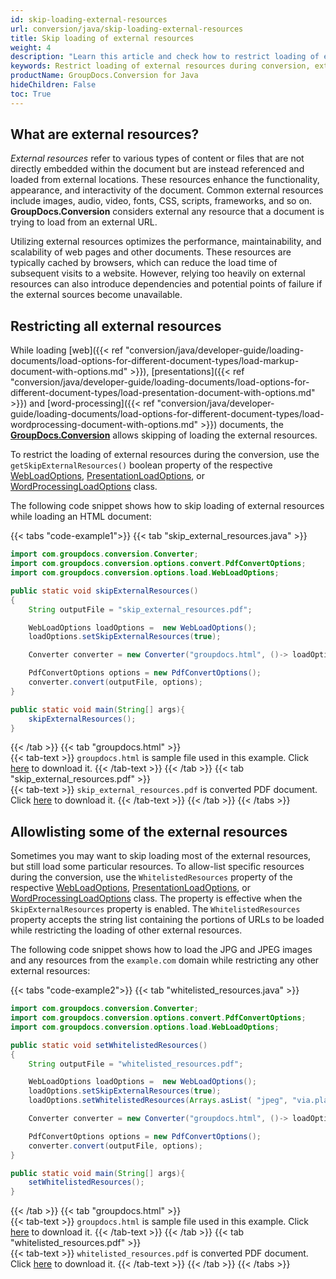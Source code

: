 ```yaml
---
id: skip-loading-external-resources
url: conversion/java/skip-loading-external-resources
title: Skip loading of external resources
weight: 4
description: "Learn this article and check how to restrict loading of external resources during conversion"
keywords: Restrict loading of external resources during conversion, external resources, Skip loading of external resources during conversion, Loading external resources
productName: GroupDocs.Conversion for Java
hideChildren: False
toc: True
---
```

## What are external resources?
*External resources* refer to various types of content or files that are not directly embedded within the document but are instead referenced and loaded from external locations. These resources enhance the functionality, appearance, and interactivity of the document. Common external resources include images, audio, video, fonts, CSS, scripts, frameworks, and so on. **GroupDocs.Conversion** considers external any resource that a document is trying to load from an external URL.

Utilizing external resources optimizes the performance, maintainability, and scalability of web pages and other documents. These resources are typically cached by browsers, which can reduce the load time of subsequent visits to a website. However, relying too heavily on external resources can also introduce dependencies and potential points of failure if the external sources become unavailable.

## Restricting all external resources
While loading [web]({{< ref "conversion/java/developer-guide/loading-documents/load-options-for-different-document-types/load-markup-document-with-options.md" >}}), [presentations]({{< ref "conversion/java/developer-guide/loading-documents/load-options-for-different-document-types/load-presentation-document-with-options.md" >}}) and [word-processing]({{< ref "conversion/java/developer-guide/loading-documents/load-options-for-different-document-types/load-wordprocessing-document-with-options.md" >}}) documents, the [**GroupDocs.Conversion**](https://products.groupdocs.com/conversion/java) allows skipping of loading the external resources.

To restrict the loading of external resources during the conversion, use the `getSkipExternalResources()` boolean property of the respective [WebLoadOptions](https://reference.groupdocs.com/conversion/java/com.groupdocs.conversion.options.load/webloadoptions/), [PresentationLoadOptions](https://reference.groupdocs.com/conversion/java/com.groupdocs.conversion.options.load/presentationloadoptions/), or [WordProcessingLoadOptions](https://reference.groupdocs.com/conversion/java/com.groupdocs.conversion.options.load/wordprocessingloadoptions/) class.

The following code snippet shows how to skip loading of external resources while loading an HTML document:

{{< tabs "code-example1">}}
{{< tab "skip_external_resources.java" >}}  
```java
import com.groupdocs.conversion.Converter;
import com.groupdocs.conversion.options.convert.PdfConvertOptions;
import com.groupdocs.conversion.options.load.WebLoadOptions;

public static void skipExternalResources()
{
    String outputFile = "skip_external_resources.pdf";

    WebLoadOptions loadOptions =  new WebLoadOptions();
    loadOptions.setSkipExternalResources(true);

    Converter converter = new Converter("groupdocs.html", ()-> loadOptions);

    PdfConvertOptions options = new PdfConvertOptions();
    converter.convert(outputFile, options);
}

public static void main(String[] args){
    skipExternalResources();
}
```
{{< /tab >}}
{{< tab "groupdocs.html" >}}  
{{< tab-text >}}
`groupdocs.html` is sample file used in this example. Click [here](/conversion/java/_sample_files/developer-guide/loading-documents/skip-loading-external-resources/groupdocs.html) to download it.
{{< /tab-text >}}
{{< /tab >}}
{{< tab "skip_external_resources.pdf" >}}  
{{< tab-text >}}
`skip_external_resources.pdf` is converted PDF document. Click [here](/conversion/java/_sample_files/developer-guide/loading-documents/skip-loading-external-resources/skip_external_resources.pdf) to download it.
{{< /tab-text >}}
{{< /tab >}}
{{< /tabs >}}

## Allowlisting some of the external resources
Sometimes you may want to skip loading most of the external resources, but still load some particular resources.
To allow-list specific resources during the conversion, use the `WhitelistedResources` property of the respective [WebLoadOptions](https://reference.groupdocs.com/conversion/java/com.groupdocs.conversion.options.load/webloadoptions/), [PresentationLoadOptions](https://reference.groupdocs.com/conversion/java/com.groupdocs.conversion.options.load/presentationloadoptions/), or [WordProcessingLoadOptions](https://reference.groupdocs.com/conversion/java/com.groupdocs.conversion.options.load/wordprocessingloadoptions/) class. The property is effective when the `SkipExternalResources` property is enabled. The `WhitelistedResources` property accepts the string list containing the portions of URLs to be loaded while restricting the loading of other external resources. 

The following code snippet shows how to load the JPG and JPEG images and any resources from the `example.com` domain while restricting any other external resources:

{{< tabs "code-example2">}}
{{< tab "whitelisted_resources.java" >}}  
```java
import com.groupdocs.conversion.Converter;
import com.groupdocs.conversion.options.convert.PdfConvertOptions;
import com.groupdocs.conversion.options.load.WebLoadOptions;

public static void setWhitelistedResources()
{
    String outputFile = "whitelisted_resources.pdf";

    WebLoadOptions loadOptions =  new WebLoadOptions();
    loadOptions.setSkipExternalResources(true);
    loadOptions.setWhitelistedResources(Arrays.asList( "jpeg", "via.placeholder.com" ));

    Converter converter = new Converter("groupdocs.html", ()-> loadOptions);

    PdfConvertOptions options = new PdfConvertOptions();
    converter.convert(outputFile, options);
}

public static void main(String[] args){
    setWhitelistedResources();
}
```
{{< /tab >}}
{{< tab "groupdocs.html" >}}  
{{< tab-text >}}
`groupdocs.html` is sample file used in this example. Click [here](/conversion/java/_sample_files/developer-guide/loading-documents/skip-loading-external-resources/groupdocs.html) to download it.
{{< /tab-text >}}
{{< /tab >}}
{{< tab "whitelisted_resources.pdf" >}}  
{{< tab-text >}}
`whitelisted_resources.pdf` is converted PDF document. Click [here](/conversion/java/_sample_files/developer-guide/loading-documents/skip-loading-external-resources/whitelisted_resources.pdf) to download it.
{{< /tab-text >}}
{{< /tab >}}
{{< /tabs >}}